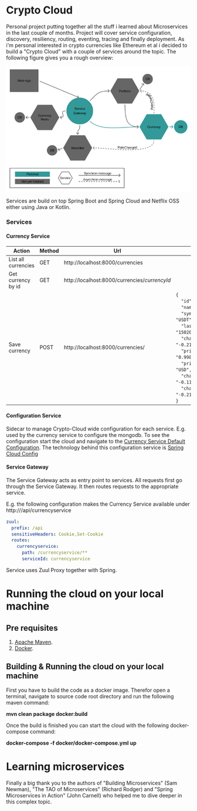 # Crypto Cloud
Personal project putting together all the stuff i learned about Microservices in the last couple of months. Project will cover service configuration, discovery, resiliency, routing, eventing, tracing and finally deployment. As i'm personal interested in crypto currencies like Ethereum et al i decided to build a "Crypto Cloud" with a couple of services around the topic. The following figure gives you a rough overview:

<img src="./cryptocloud.png">

Services are build on top Spring Boot and Spring Cloud and Netflix OSS either using Java or Kotlin. 

### Services
#### Currency Service

|Action|Method|Url|Body|
|---|---|---|---|
|List all currencies|GET |http://localhost:8000/currencies             ||
|Get currency by id |GET |http://localhost:8000/currencies/$currencyId$||
|Save currency      |POST|http://localhost:8000/currencies/            |<code>{<br>&nbsp;&nbsp;"id": "tether",<br>&nbsp;&nbsp;"name": "Tether",<br>&nbsp;&nbsp;"symbol": "USDT",<br>&nbsp;&nbsp;"lastUpdated": "1502012649",<br>&nbsp;&nbsp;"change1hInPercent": "-0.21",<br>&nbsp;&nbsp;"priceInPriceCurrency": "0.998024",<br>&nbsp;&nbsp;"priceCurrency": "USD",<br>&nbsp;&nbsp;"change7dInPercent": "-0.11",<br>&nbsp;&nbsp;"change24hInPercent": "-0.21"<br>}</code>|

#### Configuration Service
Sidecar to manage Crypto-Cloud wide configuration for each service. E.g. used by the currency service to configure the mongodb. To see the configuration start the cloud and navigate to the [Currency Service Default Configuration](http://localhost:8888/currencyservice/default). The technology behind this configuration service is [Spring Cloud Config](https://cloud.spring.io/spring-cloud-config/)

#### Service Gateway
The Service Gateway acts as entry point to services. All requests first go through the Service Gateway. It then routes requests to the appropriate service. 

E.g. the following configuration makes the Currency Service available under http://<Service Gateway>/api/currencyservice
```yaml
zuul:
  prefix: /api
  sensitiveHeaders: Cookie,Set-Cookie
  routes:
    currencyservice:
      path: /currencyservice/**
      serviceId: currencyservice
```

Service uses Zuul Proxy together with Spring. 


# Running the cloud on your local machine

## Pre requisites
1.	[Apache Maven](http://maven.apache.org).
2.	[Docker](http://docker.com).

## Building & Running the cloud on your local machine
First you have to build the code as a docker image. Therefor open a terminal, navigate to source code root directory and run the following maven command:

   **mvn clean package docker:build**

Once the build is finished you can start the cloud with the following docker-compose command:

   **docker-compose -f docker/docker-compose.yml up**

# Learning microservices
Finally a big thank you to the authors of "Building Microservices" (Sam Newman), "The TAO of Microservices" (Richard Rodger) and "Spring Microservices in Action" (John Carnell) who helped me to dive deeper in this complex topic.
